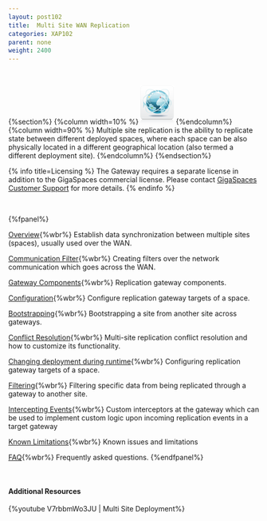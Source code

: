 ```yaml
---
layout: post102
title:  Multi Site WAN Replication
categories: XAP102
parent: none
weight: 2400
---
```




<br>

{%section%}
{%column width=10% %}
![fifo-groups.png](/attachment_files/subject/multisite.png)
{%endcolumn%}
{%column width=90% %}
Multiple site replication is the ability to replicate state between different deployed spaces, where each space can be also physically located in a different geographical location (also termed a different deployment site).
{%endcolumn%}
{%endsection%}

{% info title=Licensing %}
The Gateway requires a separate license in addition to the GigaSpaces commercial license. Please contact [GigaSpaces Customer Support](http://www.gigaspaces.com/content/customer-support-services) for more details.
{% endinfo %}


<br>

{%fpanel%}

[Overview](./multi-site-replication-over-the-wan.html){%wbr%}
Establish data synchronization between multiple sites (spaces), usually used over the WAN.

[Communication Filter](./communication-filter-over-the-wan-(ssl,zip).html){%wbr%}
Creating filters over the network communication which goes across the WAN.

[Gateway Components](./replication-gateway-components.html){%wbr%}
Replication gateway components.

[Configuration](./configuring-space-gateway-targets.html){%wbr%}
Configure replication gateway targets of a space.

[Bootstrapping](./replication-gateway-bootstrapping-process.html){%wbr%}
Bootstrapping a site from another site across gateways.

[Conflict Resolution](./multi-site-conflict-resolution.html){%wbr%}
Multi-site replication conflict resolution and how to customize its functionality.

[Changing deployment during runtime](./changing-multi-site-deployment-during-runtime.html){%wbr%}
Configuring replication gateway targets of a space.

[Filtering](./replication-gateway-filtering.html){%wbr%}
Filtering specific data from being replicated through a gateway to another site.

[Intercepting Events](./intercepting-replication-events-at-the-gateway.html){%wbr%}
Custom interceptors at the gateway which can be used to implement custom logic upon incoming replication events in a target gateway

[Known Limitations](./multi-site-replication-limitations.html){%wbr%}
Known issues and limitations

[FAQ](/faq/multi-site-replication-over-the-wan-faq.html){%wbr%}
Frequently asked questions.
{%endfpanel%}

<br>

#### Additional Resources
{%youtube V7rbbmWo3JU | Multi Site Deployment%}








